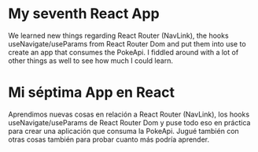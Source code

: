 # My seventh React App

We learned new things regarding React Router (NavLink), the hooks useNavigate/useParams from React Router Dom and put them into use to create an app that consumes the PokeApi.
I fiddled around with a lot of other things as well to see how much I could learn.

# Mi séptima App en React

Aprendimos nuevas cosas en relación a React Router (NavLink), los hooks useNavigate/useParams de React Router Dom y puse todo eso en práctica para crear una aplicación que consuma la PokeApi.
Jugué también con otras cosas también para probar cuanto más podría aprender.
